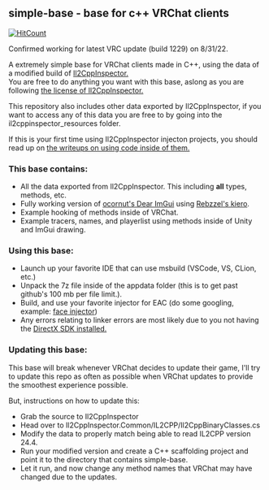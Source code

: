 ## simple-base - base for c++ VRChat clients
[![HitCount](https://hits.dwyl.com/notunixian/simple-base.svg?style=flat-square)](http://hits.dwyl.com/notunixian/simple-base)

Confirmed working for latest VRC update (build 1229) on 8/31/22.

A extremely simple base for VRChat clients made in C++, using the data of a modified build of [Il2CppInspector.](https://github.com/djkaty/Il2CppInspector)\
You are free to do anything you want with this base, aslong as you are following [the license of Il2CppInspector.](https://github.com/djkaty/Il2CppInspector/blob/master/LICENSE)

This repository also includes other data exported by Il2CppInspector, if you want to access any of this data you are free to by going into the il2cppinspector_resources folder.

If this is your first time using Il2CppInspector injecton projects, you should read up on [the writeups on using code inside of them.](https://katyscode.wordpress.com/2021/01/14/il2cppinspector-tutorial-working-with-code-in-il2cpp-dll-injection-projects/)

### This base contains:

* All the data exported from Il2CppInspector. This including **all** types, methods, etc.
* Fully working version of [ocornut's Dear ImGui](https://github.com/ocornut/imgui) using [Rebzzel's kiero](https://github.com/Rebzzel/kiero).
* Example hooking of methods inside of VRChat.
* Example tracers, names, and playerlist using methods inside of Unity and ImGui drawing.

### Using this base:
* Launch up your favorite IDE that can use msbuild (VSCode, VS, CLion, etc.)
* Unpack the 7z file inside of the appdata folder (this is to get past github's 100 mb per file limit.).
* Build, and use your favorite injector for EAC (do some googling, example: [face injector](https://github.com/Vazzupov/face-injector-fixed))
* Any errors relating to linker errors are most likely due to you not having the [DirectX SDK installed.](https://www.microsoft.com/en-us/download/details.aspx?id=6812)

### Updating this base:
This base will break whenever VRChat decides to update their game, I'll try to update this repo as often as possible when VRChat updates to provide the smoothest experience possible.

But, instructions on how to update this:
* Grab the source to Il2CppInspector
* Head over to Il2CppInspector.Common/IL2CPP/Il2CppBinaryClasses.cs
* Modify the data to properly match being able to read IL2CPP version 24.4.
* Run your modified version and create a C++ scaffolding project and point it to the directory that contains simple-base.
* Let it run, and now change any method names that VRChat may have changed due to the updates.
